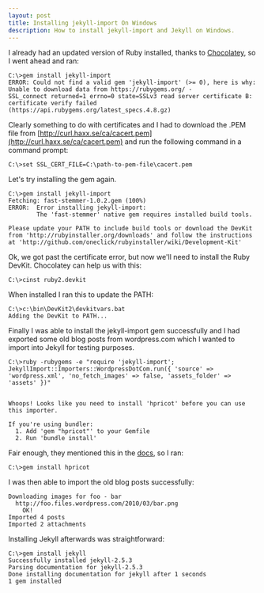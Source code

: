 ```yaml
---
layout: post
title: Installing jekyll-import On Windows
description: How to install jekyll-import and Jekyll on Windows.
---
```


I already had an updated version of Ruby installed, thanks to [Chocolatey](https://chocolatey.org/), so I went ahead and ran:

```
C:\>gem install jekyll-import
ERROR: Could not find a valid gem 'jekyll-import' (>= 0), here is why:
Unable to download data from https://rubygems.org/ - 
SSL_connect returned=1 errno=0 state=SSLv3 read server certificate B: certificate verify failed (https://api.rubygems.org/latest_specs.4.8.gz)
```

Clearly something to do with certificates and I had to download the .PEM file from [http://curl.haxx.se/ca/cacert.pem](http://curl.haxx.se/ca/cacert.pem) and run the following command in a command prompt:

```
C:\>set SSL_CERT_FILE=C:\path-to-pem-file\cacert.pem
```

Let's try installing the gem again.

```
C:\>gem install jekyll-import
Fetching: fast-stemmer-1.0.2.gem (100%)
ERROR:  Error installing jekyll-import:
        The 'fast-stemmer' native gem requires installed build tools.

Please update your PATH to include build tools or download the DevKit
from 'http://rubyinstaller.org/downloads' and follow the instructions
at 'http://github.com/oneclick/rubyinstaller/wiki/Development-Kit'
```

Ok, we got past the certificate error, but now we'll need to install the Ruby DevKit. Chocolatey can help us with this:

```
C:\>cinst ruby2.devkit
```

When installed I ran this to update the PATH:

```
C:\>c:\bin\DevKit2\devkitvars.bat
Adding the DevKit to PATH...
```

Finally I was able to install the jekyll-import gem successfully and I had exported some old blog posts from wordpress.com which I wanted to import into Jekyll for testing purposes.

```
C:\>ruby -rubygems -e "require 'jekyll-import'; JekyllImport::Importers::WordpressDotCom.run({ 'source' => 'wordpress.xml', 'no_fetch_images' => false, 'assets_folder' => 'assets' })"


Whoops! Looks like you need to install 'hpricot' before you can use this importer.

If you're using bundler:
  1. Add 'gem "hpricot"' to your Gemfile
  2. Run 'bundle install'
```

Fair enough, they mentioned this in the [docs](http://import.jekyllrb.com/docs/installation/), so I ran:

```
C:\>gem install hpricot
```

I was then able to import the old blog posts successfully:

```
Downloading images for foo - bar
  http://foo.files.wordpress.com/2010/03/bar.png
    OK!
Imported 4 posts
Imported 2 attachments
```

Installing Jekyll afterwards was straightforward:

```
C:\>gem install jekyll
Successfully installed jekyll-2.5.3
Parsing documentation for jekyll-2.5.3
Done installing documentation for jekyll after 1 seconds
1 gem installed
```